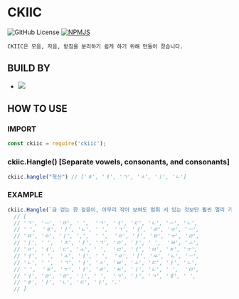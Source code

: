 # CKIIC

![GitHub License](https://img.shields.io/github/license/imc0nt0/CKIIC)
[![NPMJS](https://img.shields.io/badge/NPMJS-CKIIC-%23cb0203)](https://www.npmjs.com/package/ckiic)

`CKIIC은 모음, 자음, 받침을 분리하기 쉽게 하기 위해 만들어 졌습니다.`

## BUILD BY
 - <img src="https://img.shields.io/badge/JavaScript-F7DF1E?style=flat-square&logo=JavaScript&logoColor=white"/>

## HOW TO USE

### IMPORT
```javascript
const ckiic = require('ckiic');
```
### ckiic.Hangle() [Separate vowels, consonants, and consonants]
```javascript
ckiic.hangle("혁신") // ['ㅎ', 'ㅕ', 'ㄱ', 'ㅅ', 'ㅣ', 'ㄴ']
```
### EXAMPLE 
``` javascript
ckiic.Hangle(`금 걷는 한 걸음이, 아무리 작아 보여도 멈춰 서 있는 것보단 훨씬 멀리 가게 한다.`); 
  // [
  // 'ㄱ', 'ㅡ', 'ㅁ', ' ',  'ㄱ', 'ㅓ', 'ㄷ', 'ㄴ', 'ㅡ', 'ㄴ',
  // ' ',  'ㅎ', 'ㅏ', 'ㄴ', ' ',  'ㄱ', 'ㅓ', 'ㄹ', 'ㅇ', 'ㅡ',
  // 'ㅁ', 'ㅇ', 'ㅣ', ',',  ' ',  'ㅇ', 'ㅏ', 'ㅁ', 'ㅜ', 'ㄹ',
  // 'ㅣ', ' ',  'ㅈ', 'ㅏ', 'ㄱ', 'ㅇ', 'ㅏ', ' ',  'ㅂ', 'ㅗ',
  // 'ㅇ', 'ㅕ', 'ㄷ', 'ㅗ', ' ',  'ㅁ', 'ㅓ', 'ㅁ', 'ㅊ', 'ㅜ',
  // 'ㅓ', ' ',  'ㅅ', 'ㅓ', ' ',  'ㅇ', 'ㅣ', 'ㅆ', 'ㄴ', 'ㅡ',
  // 'ㄴ', ' ',  'ㄱ', 'ㅓ', 'ㅅ', 'ㅂ', 'ㅗ', 'ㄷ', 'ㅏ', 'ㄴ',
  // ' ',  'ㅎ', 'ㅜ', 'ㅓ', 'ㄹ', 'ㅆ', 'ㅣ', 'ㄴ', ' ',  'ㅁ',
  // 'ㅓ', 'ㄹ', 'ㄹ', 'ㅣ', ' ',  'ㄱ', 'ㅏ', 'ㄱ', 'ㅔ', ' ',
  // 'ㅎ', 'ㅏ', 'ㄴ', 'ㄷ', 'ㅏ', '.'
  // ]
```
